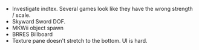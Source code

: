 
* Investigate indtex. Several games look like they have the wrong strength / scale.
* Skyward Sword DOF.
* MKWii object spawn
* BRRES Billboard
* Texture pane doesn't stretch to the bottom. UI is hard.
